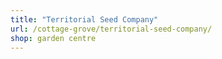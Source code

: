 ```yaml
---
title: "Territorial Seed Company"
url: /cottage-grove/territorial-seed-company/
shop: garden centre
---
```

